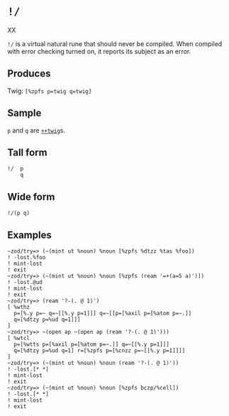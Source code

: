 `!/`
====

XX

`!/` is a virtual natural rune that should never be compiled. When
compiled with error checking turned on, it reports its subject as an
error.

Produces
--------

Twig: `[%zpfs p=twig q=twig]`

Sample
------

`p` and `q` are [`++twig`]()s.

Tall form
---------

    !/  p
        q

Wide form
---------

    !/(p q)

Examples
--------

    ~zod/try=> (~(mint ut %noun) %noun [%zpfs %dtzz %tas %foo])
    ! -lost.%foo
    ! mint-lost
    ! exit
    ~zod/try=> (~(mint ut %noun) %noun [%zpfs (ream '=+(a=5 a)')])
    ! -lost.@ud
    ! mint-lost
    ! exit
    ~zod/try=> (ream '?-(. @ 1)')
    [ %wthz
      p=[%.y p=~ q=~[[%.y p=1]]] q=~[[p=[%axil p=[%atom p=~.]] 
      q=[%dtzy p=%ud q=1]]]
    ]
    ~zod/try=> ~(open ap ~(open ap (ream '?-(. @ 1)')))
    [ %wtcl
      p=[%wtts p=[%axil p=[%atom p=~.]] q=~[[%.y p=1]]] 
      q=[%dtzy p=%ud q=1] r=[%zpfs p=[%cnzz p=~[[%.y p=1]]]]
    ]
    ~zod/try=> (~(mint ut %noun) %noun (ream '?-(. @ 1)'))
    ! -lost.[* *]
    ! mint-lost
    ! exit
    ~zod/try=> (~(mint ut %noun) %noun [%zpfs bczp/%cell])
    ! -lost.[* *]
    ! mint-lost
    ! exit
